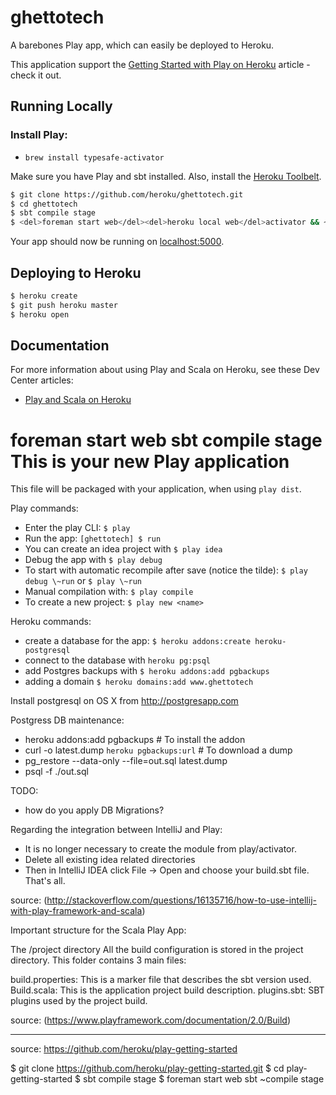 # ghettotech

A barebones Play app, which can easily be deployed to Heroku.

This application support the [Getting Started with Play on Heroku](https://devcenter.heroku.com/articles/getting-started-with-play-on-heroku) article - check it out.

## Running Locally

### Install Play:
 - `brew install typesafe-activator`

Make sure you have Play and sbt installed.  Also, install the [Heroku Toolbelt](https://toolbelt.heroku.com/).

```sh
$ git clone https://github.com/heroku/ghettotech.git
$ cd ghettotech
$ sbt compile stage
$ <del>foreman start web</del><del>heroku local web</del>activator && ~ run
```

Your app should now be running on [localhost:5000](http://localhost:5000/).

## Deploying to Heroku

```sh
$ heroku create
$ git push heroku master
$ heroku open
```

## Documentation

For more information about using Play and Scala on Heroku, see these Dev Center articles:

- [Play and Scala on Heroku](https://devcenter.heroku.com/categories/language-support#scala-and-play)

foreman start web
sbt compile stage
This is your new Play application
=====================================

This file will be packaged with your application, when using `play dist`.

Play commands:

* Enter the play CLI: `$ play`
* Run the app: `[ghettotech] $ run`
* You can create an idea project with  `$ play idea`
* Debug the app with `$ play debug`
* To start with automatic recompile after save (notice the tilde): `$ play debug \~run` or `$ play \~run`
* Manual compilation with: `$ play compile`
* To create a new project: `$ play new <name>`


Heroku commands:

* create a database for the app: `$ heroku addons:create heroku-postgresql`
* connect to the database with `heroku pg:psql`
* add Postgres backups with `$ heroku addons:add pgbackups`
* adding a domain `$ heroku domains:add www.ghettotech`

Install postgresql on OS X from http://postgresapp.com

Postgress DB maintenance:

* heroku addons:add pgbackups # To install the addon
* curl -o latest.dump `heroku pgbackups:url` # To download a dump
* pg_restore --data-only --file=out.sql latest.dump
* psql -f ./out.sql


TODO:

* how do you apply DB Migrations?



Regarding the integration between IntelliJ and Play:

* It is no longer necessary to create the module from play/activator.
* Delete all existing idea related directories
* Then in IntelliJ IDEA click File -> Open and choose your build.sbt file. That's all.

source: (http://stackoverflow.com/questions/16135716/how-to-use-intellij-with-play-framework-and-scala)



Important structure for the Scala Play App:

The /project directory
All the build configuration is stored in the project directory. This folder contains 3 main files:

build.properties: This is a marker file that describes the sbt version used.
Build.scala: This is the application project build description.
plugins.sbt: SBT plugins used by the project build.

source: (https://www.playframework.com/documentation/2.0/Build)


------

source: https://github.com/heroku/play-getting-started

$ git clone https://github.com/heroku/play-getting-started.git
$ cd play-getting-started
$ sbt compile stage
$ foreman start web
sbt \~compile stage
